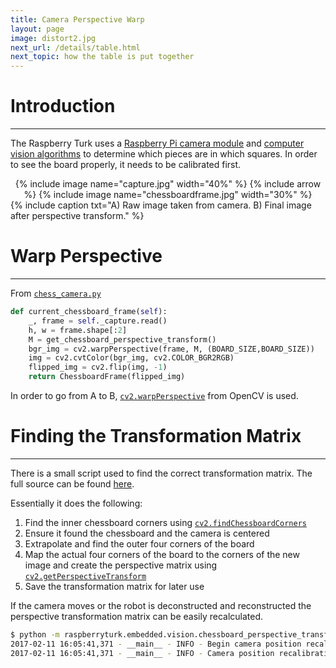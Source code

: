 ```yaml
---
title: Camera Perspective Warp
layout: page
image: distort2.jpg
next_url: /details/table.html
next_topic: how the table is put together
---
```


# Introduction
---

The Raspberry Turk uses a [Raspberry Pi camera module](https://www.raspberrypi.org/products/camera-module/) and [computer vision algorithms](/details/vision.html) to determine which pieces are in which squares. In order to see the board properly, it needs to be calibrated first.

<center>
{% include image name="capture.jpg" width="40%" %}
{% include arrow %}
{% include image name="chessboardframe.jpg" width="30%" %}
</center>
{% include caption txt="A) Raw image taken from camera. B) Final image after perspective transform." %}

# Warp Perspective
---

From [`chess_camera.py`](https://bitbucket.org/joeymeyer/raspberryturk/src/719a3178aa94490fd08c851b1373a6674c14db82/raspberryturk/embedded/vision/chess_camera.py?at=master&fileviewer=file-view-default#chess_camera.py-13)
```python
def current_chessboard_frame(self):
    _, frame = self._capture.read()
    h, w = frame.shape[:2]
    M = get_chessboard_perspective_transform()
    bgr_img = cv2.warpPerspective(frame, M, (BOARD_SIZE,BOARD_SIZE))
    img = cv2.cvtColor(bgr_img, cv2.COLOR_BGR2RGB)
    flipped_img = cv2.flip(img, -1)
    return ChessboardFrame(flipped_img)
```

In order to go from A to B, [`cv2.warpPerspective`](http://docs.opencv.org/3.0-last-rst/modules/imgproc/doc/geometric_transformations.html#cv2.warpPerspective) from OpenCV is used.

# Finding the Transformation Matrix
---

There is a small script used to find the correct transformation matrix. The full source can be found [here](https://bitbucket.org/joeymeyer/raspberryturk/src/719a3178aa94490fd08c851b1373a6674c14db82/raspberryturk/embedded/vision/chessboard_perspective_transform.py?at=master&fileviewer=file-view-default).

Essentially it does the following:

1. Find the inner chessboard corners using [`cv2.findChessboardCorners`](http://docs.opencv.org/3.0-last-rst/modules/calib3d/doc/camera_calibration_and_3d_reconstruction.html#cv2.findChessboardCorners)
2. Ensure it found the chessboard and the camera is centered
3. Extrapolate and find the outer four corners of the board
4. Map the actual four corners of the board to the corners of the new image and create the perspective matrix using [`cv2.getPerspectiveTransform`](http://docs.opencv.org/3.0-last-rst/modules/imgproc/doc/geometric_transformations.html#cv2.getPerspectiveTransform)
5. Save the transformation matrix for later use

If the camera moves or the robot is deconstructed and reconstructed the perspective transformation matrix can be easily recalculated.

```bash
$ python -m raspberryturk.embedded.vision.chessboard_perspective_transform
2017-02-11 16:05:41,371 - __main__ - INFO - Begin camera position recalibration...
2017-02-11 16:05:41,371 - __main__ - INFO - Camera position recalibration successful.
```
